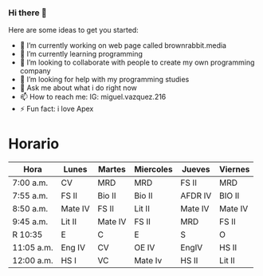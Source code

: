 ### Hi there 👋



Here are some ideas to get you started:

- 🔭 I’m currently working on web page called brownrabbit.media
- 🌱 I’m currently learning programming
- 👯 I’m looking to collaborate with people to create my own programming company
- 🤔 I’m looking for help with my programming studies
- 💬 Ask me about what i do right now
- 📫 How to reach me: IG: miguel.vazquez.216
- ⚡ Fun fact: i love Apex

# Horario

| Hora       | Lunes   | Martes  | Miercoles | Jueves  | Viernes |
|------------|---------|---------|-----------|---------|---------|
| 7:00 a.m.  | CV      | MRD     | MRD       | FS II   | MRD     |
| 7:55 a.m.  | FS II   | Bio II  | Bio II    | AFDR IV | BIO II  |
| 8:50 a.m.  | Mate IV | FS II   | Lit II    | Mate IV | Mate IV |
| 9:45 a.m.  | Lit II  | Mate IV | FS II     | MRD     | FS II   |
| R 10:35    | E       | C       | E         | S       | O       |
| 11:05 a.m. | Eng IV  | CV      | OE IV     | EngIV   | HS II   |
| 12:00 a.m. | HS I    | VC      | Mate Iv   | HS II   | Lit II  |
